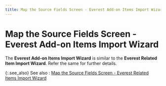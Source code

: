```yaml
---
title: Map the Source Fields Screen - Everest Add-on Items Import Wizard
---
```


# Map the Source Fields Screen - Everest Add-on Items Import Wizard


The **Everest Add-on Items 
 Import Wizard** is similar to the **Everest 
 Related Item Import Wizard**. Refer the same for further details.


{:.see_also}
See also
: [Map  the Source Fields Screen - Everest Related Items Import Wizard]({{site.utl_baseurl}}/db-utils/related-items-import/map-the-source-fields-screen/map_the_source_fields_screen_ut.html)
